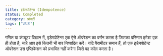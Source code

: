 ```yaml
---
title: इडेमपोटेन्स (Idempotence)
status: Completed
category: प्रॉपर्टी
tags: ["प्रॉपर्टी"]
---
```


गणित या कंप्यूटर विज्ञान में, इडेमपोटेन्स एक ऐसे ऑपरेशन का वर्णन करता है जिसका परिणाम हमेशा एक ही होता है, चाहे आप इसे कितनी भी बार निष्पादित करें।
यदि पैरामीटर समान हैं, तो एक इडेमपोटेन्ट ऑपरेशन उस एप्लिकेशन को प्रभावित नहीं करेगा जिसे वह कॉल करता है।
